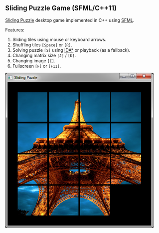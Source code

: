 ## Sliding Puzzle Game (SFML/C++11)

[Sliding Puzzle](http://en.wikipedia.org/wiki/Sliding_puzzle) desktop game implemented in C++ using [SFML](http://www.sfml-dev.org/).

Features:
 1. Sliding tiles using mouse or keyboard arrows.
 2. Shuffling tiles `[Space]` or `[R]`.
 3. Solving puzzle `[S]` using [IDA*](http://en.wikipedia.org/wiki/IDA*) or playback (as a failback).
 4. Changing matrix size `[J]` / `[K]`.
 5. Changing image `[I]`.
 6. Fullscreen `[F]` or `[F11]`.

![](https://raw.githubusercontent.com/pkoper/sliding-puzzle/master/doc/images/screenshot.png)

